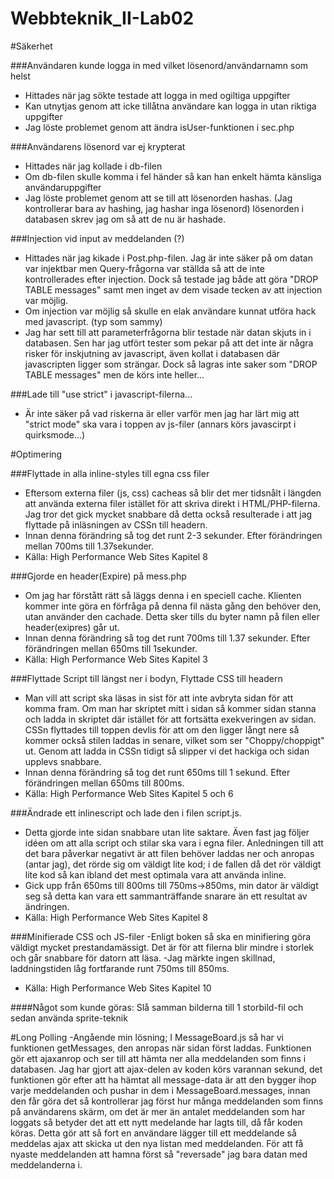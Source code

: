 Webbteknik_II-Lab02
===================

#Säkerhet

###Användaren kunde logga in med vilket lösenord/användarnamn som helst
- Hittades när jag sökte testade att logga in med ogiltiga uppgifter
- Kan utnytjas genom att icke tillåtna användare kan logga in utan riktiga uppgifter
- Jag löste problemet genom att ändra isUser-funktionen i sec.php

###Användarens lösenord var ej krypterat
- Hittades när jag kollade i db-filen
- Om db-filen skulle komma i fel händer så kan han enkelt hämta känsliga användaruppgifter
- Jag löste problemet genom att se till att lösenorden hashas. (Jag kontrollerar bara av hashing, jag hashar inga lösenord) lösenorden i databasen skrev jag om så att de nu är hashade.

###Injection vid input av meddelanden (?) 
- Hittades när jag kikade i Post.php-filen. Jag är inte säker på om datan var injektbar men Query-frågorna var ställda så att de inte kontrollerades efter injection. Dock så testade jag både att göra "DROP TABLE messages" samt <script>a|lert("xxs är tillgänglig")</script> men inget av dem visade tecken av att injection var möjlig.
- Om injection var möjlig så skulle en elak användare kunnat utföra hack med javascript. (typ som sammy)
- Jag har sett till att parameterfrågorna blir testade när datan skjuts in i databasen. Sen har jag utfört tester som pekar på att det inte är några risker för inskjutning av javascript, även kollat i databasen där javascripten ligger som strängar. Dock så lagras inte saker som "DROP TABLE messages" men de körs inte heller...

###Lade till "use strict" i javascript-filerna... 
- Är inte säker på vad riskerna är eller varför men jag har lärt mig att "strict mode" ska vara i toppen av js-filer (annars körs javascirpt i quirksmode...)

#Optimering

###Flyttade in alla inline-styles till egna css filer
- Eftersom externa filer (js, css) cacheas så blir det mer tidsnålt i längden att använda externa filer istället för att skriva direkt i HTML/PHP-filerna. Jag tror det gick mycket snabbare då detta också resulterade i att jag flyttade på inläsningen av CSSn till headern.
- Innan denna förändring så tog det runt 2-3 sekunder. Efter förändringen mellan 700ms till 1.37sekunder.
- Källa: High Performance Web Sites Kapitel 8

###Gjorde en header(Expire) på mess.php
- Om jag har förstått rätt så läggs denna i en speciell cache. Klienten kommer inte göra en förfråga på denna fil nästa gång den behöver den, utan använder den cachade. Detta sker tills du byter namn på filen eller header(exipres) går ut.
- Innan denna förändring så tog det runt 700ms till 1.37 sekunder. Efter förändringen mellan 650ms till 1sekunder.
- Källa: High Performance Web Sites Kapitel 3

###Flyttade Script till längst ner i bodyn, Flyttade CSS till headern
- Man vill att script ska läsas in sist för att inte avbryta sidan för att komma fram. Om man har skriptet mitt i sidan så kommer sidan stanna och ladda in skriptet där istället för att fortsätta exekveringen av sidan. CSSn flyttades till toppen devlis för att om den ligger långt nere så kommer också stilen laddas in senare, vilket som ser "Choppy/choppigt" ut. Genom att ladda in CSSn tidigt så slipper vi det hackiga och sidan upplevs snabbare.
- Innan denna förändring så tog det runt 650ms till 1 sekund. Efter förändringen mellan 650ms till 800ms.
- Källa: High Performance Web Sites Kapitel 5 och 6

###Ändrade ett inlinescript och lade den i filen script.js.
- Detta gjorde inte sidan snabbare utan lite saktare. Även fast jag följer idéen om att alla script och stilar ska vara i egna filer. Anledningen till att det bara påverkar negativt är att filen behöver laddas ner och anropas (antar jag), det rörde sig om väldigt lite kod; i de fallen då det rör väldigt lite kod så kan ibland det mest optimala vara att använda inline.
- Gick upp från 650ms till 800ms till 750ms->850ms, min dator är väldigt seg så detta kan vara ett sammanträffande snarare än ett resultat av ändringen.
- Källa: High Performance Web Sites Kapitel 8

###Minifierade CSS och JS-filer
-Enligt boken så ska en minifiering göra väldigt mycket prestandamässigt. Det är för att filerna blir mindre i storlek och går snabbare för datorn att läsa. 
-Jag märkte ingen skillnad, laddningstiden låg fortfarande runt 750ms till 850ms.
- Källa: High Performance Web Sites Kapitel 10

####Något som kunde göras: Slå samman bilderna till 1 storbild-fil och sedan använda sprite-teknik

#Long Polling
-Angående min lösning; I MessageBoard.js så har vi funktionen getMessages, den anropas när sidan först laddas. Funktionen gör ett ajaxanrop och ser till att hämta ner alla meddelanden som finns i databasen. 
Jag har gjort att ajax-delen av koden körs varannan sekund, det funktionen gör efter att ha hämtat all message-data är att den bygger ihop varje meddelanden och pushar in dem i MessageBoard.messages, innan den får göra det så kontrollerar jag först hur många meddelanden som finns på användarens skärm, om det är mer än antalet meddelanden som har loggats så betyder det att ett nytt medelande har lagts till, då får koden köras. Detta gör att så fort en användare lägger till ett meddelande så meddelas ajax att skicka ut den nya listan med meddelanden.
För att få nyaste meddelanden att hamna först så "reversade" jag bara datan med meddelanderna i.
